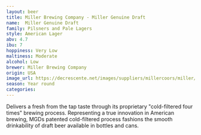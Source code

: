 ```yaml
---
layout: beer
title: Miller Brewing Company - Miller Genuine Draft
name:  Miller Genuine Draft
family: Pilsners and Pale Lagers 
style: American Lager
abv: 4.7
ibu: 7
hoppiness: Very Low
maltiness: Moderate
alcohol: Low
brewer: Miller Brewing Company
origin: USA
image_url: https://decrescente.net/images/suppliers/millercoors/miller/miller-genuine-draft/genuine-draft-bottle-lg.png
season: Year round
categories:
---
```


Delivers a fresh from the tap taste through its proprietary "cold-filtered four times" brewing process. Representing a true innovation in American brewing, MGDs patented cold-filtered process fashions the smooth drinkability of draft beer available in bottles and cans.